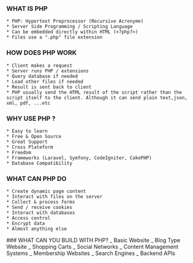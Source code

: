 ### WHAT IS PHP

    * PHP: Hypertext Preprocessor (Recursive Acronyme)
    * Server Side Programming / Scripting Language
    * Can be embedded directly within HTML (<?php?>)
    * Files use a ".php" file extension

### HOW DOES PHP WORK

    * Client makes a request
    * Server runs PHP / extensions
    * Query database if needed
    * Load other files if needed
    * Result is sent back to client
    * PHP usually send the HTML result of the script rather than the script itself to the client. Although it can send plain text,json, xml, pdf, ...etc

### WHY USE PHP ?

    * Easy to learn
    * Free & Open Source
    * Great Support
    * Cross Plateform
    * Freedom
    * Frameworks (Laravel, Symfony, CodeIgniter, CakePHP)
    * Database Compatibility

### WHAT CAN PHP DO

    * Create dynamic page content
    * Interact with files on the server
    * Collect & process forms
    * Send / receive cookies
    * Interact with databases
    * Access control
    * Encrypt data
    * Almost anything else

### WHAT CAN YOU BUILD WITH PHP?
_ Basic Website
_ Blog Type Website
_ Shopping Carts
_ Social Networks
_ Content Management Systems
_ Membership Websites
_ Search Engines
_ Backend APIs
